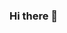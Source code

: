 ### Hi there 👋

<!--
**Loewencrimelife/Loewencrimelife** is a create new gangwar repository because its `README.md` (this file) appears on your GitHub profile.

create gangwar



